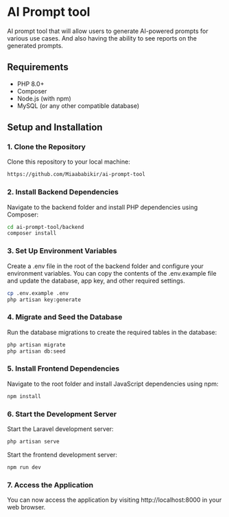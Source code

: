 # AI Prompt tool

AI prompt tool that will allow users to generate AI-powered prompts for various use cases. And also having the ability to see reports on the generated prompts.

## Requirements

- PHP 8.0+
- Composer
- Node.js (with npm)
- MySQL (or any other compatible database)

## Setup and Installation

### 1. Clone the Repository

Clone this repository to your local machine:

```bash
https://github.com/Miaababikir/ai-prompt-tool
```

### 2. Install Backend Dependencies

Navigate to the backend folder and install PHP dependencies using Composer:

```bash
cd ai-prompt-tool/backend
composer install
```

### 3. Set Up Environment Variables

Create a .env file in the root of the backend folder and configure your environment variables. You can copy the contents of the .env.example file and update the database, app key, and other required settings.

```bash
cp .env.example .env
php artisan key:generate
```

### 4. Migrate and Seed the Database

Run the database migrations to create the required tables in the database:

```bash
php artisan migrate
php artisan db:seed
```

### 5. Install Frontend Dependencies

Navigate to the root folder and install JavaScript dependencies using npm:

```bash
npm install
```

### 6. Start the Development Server

Start the Laravel development server:

```bash
php artisan serve
```

Start the frontend development server:

```bash
npm run dev
```

### 7. Access the Application

You can now access the application by visiting http://localhost:8000 in your web browser.


